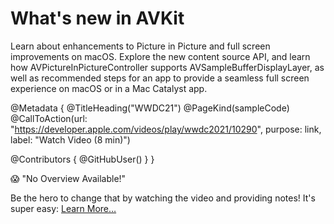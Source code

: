 # What's new in AVKit

Learn about enhancements to Picture in Picture and full screen improvements on macOS. Explore the new content source API, and learn how AVPictureInPictureController supports AVSampleBufferDisplayLayer, as well as recommended steps for an app to provide a seamless full screen experience on macOS or in a Mac Catalyst app.

@Metadata {
   @TitleHeading("WWDC21")
   @PageKind(sampleCode)
   @CallToAction(url: "https://developer.apple.com/videos/play/wwdc2021/10290", purpose: link, label: "Watch Video (8 min)")

   @Contributors {
      @GitHubUser(<replace this with your GitHub handle>)
   }
}

😱 "No Overview Available!"

Be the hero to change that by watching the video and providing notes! It's super easy:
 [Learn More…](https://wwdcnotes.com/documentation/wwdcnotes/contributing)
